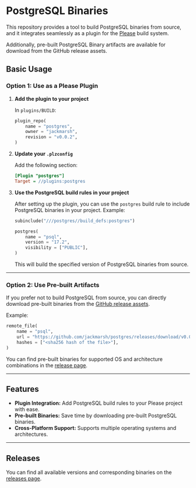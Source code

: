 # PostgreSQL Binaries

This repository provides a tool to build PostgreSQL binaries from source, and it integrates seamlessly as a plugin for the [Please](https://please.build) build system.

Additionally, pre-built PostgreSQL Binary artifacts are available for download from the GitHub release assets.

## Basic Usage

### Option 1: Use as a Please Plugin

1. **Add the plugin to your project**

   In `plugins/BUILD`:
   ```python
   plugin_repo(
       name = "postgres",
       owner = "jackmarsh",
       revision = "v0.0.2",
   )
   ```

2. **Update your `.plzconfig`**

   Add the following section:
   ```ini
   [Plugin "postgres"]
   Target = //plugins:postgres
   ```

3. **Use the PostgreSQL build rules in your project**

   After setting up the plugin, you can use the `postgres` build rule to include PostgreSQL binaries in your project. Example:
   ```python
   subinclude("///postgres//build_defs:postgres")

   postgres(
       name = "psql",
       version = "17.2",
       visibility = ["PUBLIC"],
   )
   ```

   This will build the specified version of PostgreSQL binaries from source.

---

### Option 2: Use Pre-built Artifacts

If you prefer not to build PostgreSQL from source, you can directly download pre-built binaries from the [GitHub release assets](https://github.com/jackmarsh/postgres/releases).

Example:
```python
remote_file(
    name = "psql",
    url = "https://github.com/jackmarsh/postgres/releases/download/v0.0.2/psql-16.0-linux_x86_64.tar.gz",
    hashes = ["<sha256 hash of the file>"],
)
```

You can find pre-built binaries for supported OS and architecture combinations in the [release page](https://github.com/jackmarsh/postgres/releases).

---

## Features

- **Plugin Integration:** Add PostgreSQL build rules to your Please project with ease.
- **Pre-built Binaries:** Save time by downloading pre-built PostgreSQL binaries.
- **Cross-Platform Support:** Supports multiple operating systems and architectures.

---

## Releases

You can find all available versions and corresponding binaries on the [releases page](https://github.com/jackmarsh/postgres/releases).
